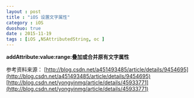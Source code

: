 ```yaml
---
layout : post
title : "iOS 设置文字属性"
category : iOS
duoshuo: true
date : 2015-11-19
tags : [iOS ,NSAttributedString, oc ]
---
```


**addAttribute:value:range:叠加或合并原有文字属性**



参考资料来源：
[http://blog.csdn.net/a451493485/article/details/9454695](http://blog.csdn.net/a451493485/article/details/9454695)   
[http://blog.csdn.net/yongyinmg/article/details/45933771](http://blog.csdn.net/yongyinmg/article/details/45933771)   
